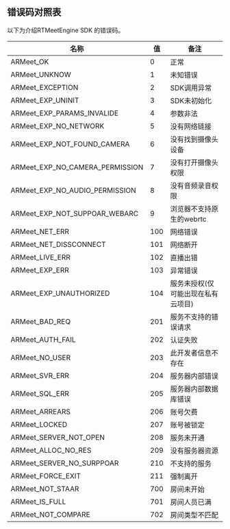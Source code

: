 ## 错误码对照表

以下为介绍RTMeetEngine SDK 的错误码。

名称 | 值            | 备注
---|------------------------------|----
ARMeet_OK | 0 | 正常
ARMeet_UNKNOW | 1 | 未知错误
ARMeet_EXCEPTION | 2 | SDK调用异常
ARMeet_EXP_UNINIT | 3 | SDK未初始化
ARMeet_EXP_PARAMS_INVALIDE | 4 | 参数非法
ARMeet_EXP_NO_NETWORK | 5 | 没有网络链接
ARMeet_EXP_NOT_FOUND_CAMERA | 6 | 没有找到摄像头设备
ARMeet_EXP_NO_CAMERA_PERMISSION | 7 | 没有打开摄像头权限
ARMeet_EXP_NO_AUDIO_PERMISSION | 8 | 没有音频录音权限
ARMeet_EXP_NOT_SUPPOAR_WEBARC | 9 | 浏览器不支持原生的webrtc
ARMeet_NET_ERR | 100 | 网络错误 
ARMeet_NET_DISSCONNECT | 101 | 网络断开
ARMeet_LIVE_ERR | 102 | 直播出错
ARMeet_EXP_ERR | 103 | 异常错误
ARMeet_EXP_UNAUTHORIZED | 104 | 服务未授权(仅可能出现在私有云项目)
ARMeet_BAD_REQ | 201 | 服务不支持的错误请求
ARMeet_AUTH_FAIL | 202  | 认证失败
ARMeet_NO_USER | 203 | 此开发者信息不存在
ARMeet_SVR_ERR | 204 | 服务器内部错误
ARMeet_SQL_ERR | 205 | 服务器内部数据库错误
ARMeet_ARREARS | 206 | 账号欠费
ARMeet_LOCKED | 207 | 账号被锁定
ARMeet_SERVER_NOT_OPEN | 208 | 服务未开通
ARMeet_ALLOC_NO_RES | 209 | 没有服务器资源
ARMeet_SERVER_NO_SURPPOAR | 210 | 不支持的服务
ARMeet_FORCE_EXIT | 211 | 强制离开
ARMeet_NOT_STAAR | 700 | 房间未开始
ARMeet_IS_FULL | 701 | 房间人员已满
ARMeet_NOT_COMPARE | 702 | 房间类型不匹配